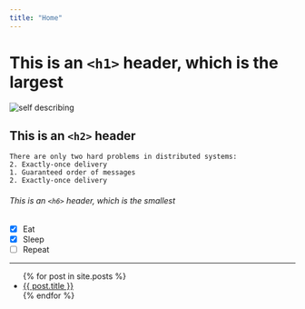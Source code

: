 ```yaml
---
title: "Home"
---
```


# This is an `<h1>` header, which is the largest

![self describing](https://imgs.xkcd.com/comics/self_description.png)

## This is an `<h2>` header

```
There are only two hard problems in distributed systems:
2. Exactly-once delivery
1. Guaranteed order of messages
2. Exactly-once delivery
```

###### This is an `<h6>` header, which is the smallest

- [x] Eat
- [x] Sleep
- [ ] Repeat

------

<ul>
  {% for post in site.posts %}
    <li>
      <a href="{{ post.url }}">{{ post.title }}</a>
    </li>
  {% endfor %}
</ul>
